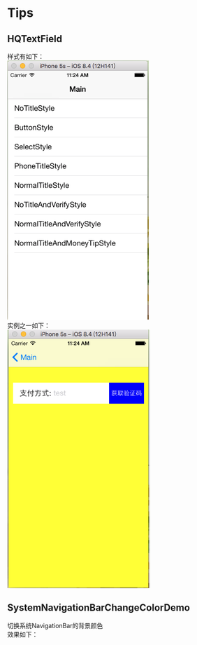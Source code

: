 # Tips<br>
## HQTextField<br>
样式有如下：<br>
![image](https://github.com/HuangQiang11/Tips/blob/master/HQTextField/Images/type.png)<br>
实例之一如下：<br>
![image](https://github.com/HuangQiang11/Tips/blob/master/HQTextField/Images/dome.png)<br>
## SystemNavigationBarChangeColorDemo<br>
切换系统NavigationBar的背景颜色<br>
效果如下：<br>
